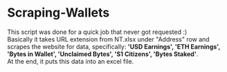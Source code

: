 # Scraping-Wallets
This script was done for a quick job that never got requested :)   
Basically it takes URL extension from NT.xlsx under "Address" row and scrapes the website for data, specifically: **'USD Earnings', 'ETH Earnings', 'Bytes in Wallet', 'Unclaimed Bytes', 'S1 Citizens', 'Bytes Staked'**.   
At the end, it puts this data into an excel file.
